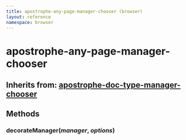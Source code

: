 ```yaml
---
title: apostrophe-any-page-manager-chooser (browser)
layout: reference
namespace: browser
---
```


# apostrophe-any-page-manager-chooser

## Inherits from: [apostrophe-doc-type-manager-chooser](https://github.com/stuartromanek/docs/tree/a277303e6c4163ac2b6e2bbc9f1ea6767d9a405e/modules/apostrophe-doc-type-manager/browser-apostrophe-doc-type-manager-chooser.html)

## Methods

### decorateManager\(_manager_, _options_\)

